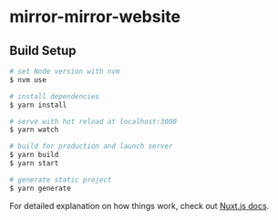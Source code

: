 # mirror-mirror-website

## Build Setup

```bash
# set Node version with nvm
$ nvm use

# install dependencies
$ yarn install

# serve with hot reload at localhost:3000
$ yarn watch

# build for production and launch server
$ yarn build
$ yarn start

# generate static project
$ yarn generate
```

For detailed explanation on how things work, check out [Nuxt.js docs](https://nuxtjs.org).
